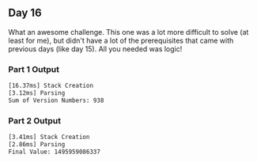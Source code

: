 ## Day 16

What an awesome challenge. This one was a lot more difficult to solve (at least for me), but didn't have a lot of the prerequisites that came with previous days (like day 15). All you needed was logic!

### Part 1 Output

```txt
[16.37ms] Stack Creation
[3.12ms] Parsing
Sum of Version Numbers: 938
```

### Part 2 Output

```txt
[3.41ms] Stack Creation
[2.86ms] Parsing
Final Value: 1495959086337
```
